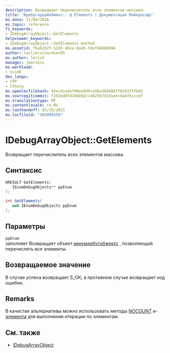```yaml
---
description: Возвращает перечислитель всех элементов массива.
title: 'Идебугаррайобжект:: @ Elements | Документация Майкрософт'
ms.date: 11/04/2016
ms.topic: reference
f1_keywords:
- IDebugArrayObject::GetElements
helpviewer_keywords:
- IDebugArrayObject::GetElements method
ms.assetid: f6a6262f-5183-46ce-8a45-33ef46088b98
author: leslierichardson95
ms.author: lerich
manager: jmartens
ms.workload:
- vssdk
dev_langs:
- CPP
- CSharp
ms.openlocfilehash: 42ecdcedef00ee9d9ca56a365689ff819375fb82
ms.sourcegitcommit: f2916d8fd296b92cc402597d1d1eecda4f6cccbf
ms.translationtype: MT
ms.contentlocale: ru-RU
ms.lasthandoff: 03/25/2021
ms.locfileid: "105094358"
---
```

# <a name="idebugarrayobjectgetelements"></a>IDebugArrayObject::GetElements
Возвращает перечислитель всех элементов массива.

## <a name="syntax"></a>Синтаксис

```cpp
HRESULT GetElements( 
   IEnumDebugObjects** ppEnum
);
```

```csharp
int GetElements(
   out IEnumDebugObjects ppEnum
);
```

## <a name="parameters"></a>Параметры
`ppEnum`\
заполняет Возвращает объект [иенумдебугобжектс](../../../extensibility/debugger/reference/ienumdebugobjects.md) , позволяющий перечислять все элементы.

## <a name="return-value"></a>Возвращаемое значение
 В случае успеха возвращает S_OK; в противном случае возвращает код ошибки.

## <a name="remarks"></a>Remarks
 В качестве альтернативы можно использовать методы [NOCOUNT](../../../extensibility/debugger/reference/idebugarrayobject-getcount.md) и- [элемента](../../../extensibility/debugger/reference/idebugarrayobject-getelement.md) для выполнения итерации по элементам.

## <a name="see-also"></a>См. также
- [IDebugArrayObject](../../../extensibility/debugger/reference/idebugarrayobject.md)
